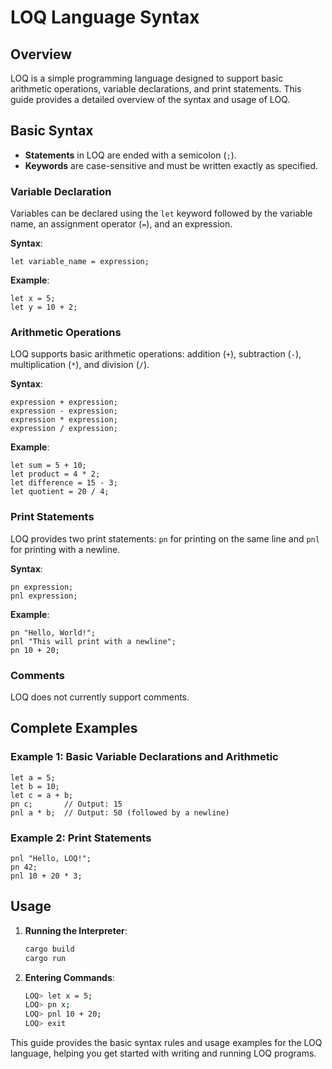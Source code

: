 # LOQ Language Syntax

## Overview

LOQ is a simple programming language designed to support basic arithmetic operations, variable declarations, and print statements. This guide provides a detailed overview of the syntax and usage of LOQ.

## Basic Syntax

- **Statements** in LOQ are ended with a semicolon (`;`).
- **Keywords** are case-sensitive and must be written exactly as specified.

### Variable Declaration

Variables can be declared using the `let` keyword followed by the variable name, an assignment operator (`=`), and an expression.

**Syntax**:
```
let variable_name = expression;
```

**Example**:
```
let x = 5;
let y = 10 + 2;
```

### Arithmetic Operations

LOQ supports basic arithmetic operations: addition (`+`), subtraction (`-`), multiplication (`*`), and division (`/`).

**Syntax**:
```
expression + expression;
expression - expression;
expression * expression;
expression / expression;
```

**Example**:
```
let sum = 5 + 10;
let product = 4 * 2;
let difference = 15 - 3;
let quotient = 20 / 4;
```

### Print Statements

LOQ provides two print statements: `pn` for printing on the same line and `pnl` for printing with a newline.

**Syntax**:
```
pn expression;
pnl expression;
```

**Example**:
```
pn "Hello, World!";
pnl "This will print with a newline";
pn 10 + 20;
```

### Comments

LOQ does not currently support comments.

## Complete Examples

### Example 1: Basic Variable Declarations and Arithmetic

```loq
let a = 5;
let b = 10;
let c = a + b;
pn c;       // Output: 15
pnl a * b;  // Output: 50 (followed by a newline)
```

### Example 2: Print Statements

```loq
pnl "Hello, LOQ!";
pn 42;
pnl 10 + 20 * 3;
```

## Usage

1. **Running the Interpreter**:

   ```sh
   cargo build
   cargo run
   ```

2. **Entering Commands**:

   ```sh
   LOQ> let x = 5;
   LOQ> pn x;
   LOQ> pnl 10 + 20;
   LOQ> exit
   ```

This guide provides the basic syntax rules and usage examples for the LOQ language, helping you get started with writing and running LOQ programs.
